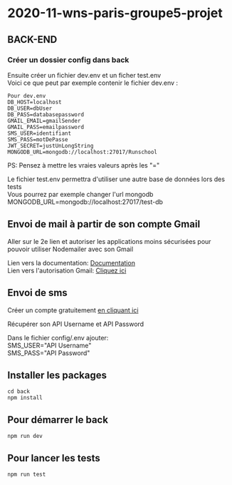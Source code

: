# 2020-11-wns-paris-groupe5-projet

## BACK-END
### Créer un dossier config dans back
Ensuite créer un fichier dev.env et un ficher test.env  
Voici ce que peut par exemple contenir le fichier dev.env :  
```
Pour dev.env 
DB_HOST=localhost  
DB_USER=dbUser  
DB_PASS=databasepassword  
GMAIL_EMAIL=gmailSender  
GMAIL_PASS=emailpassword  
SMS_USER=identifiant  
SMS_PASS=motDePasse  
JWT_SECRET=justUnLongString  
MONGODB_URL=mongodb://localhost:27017/Runschool  
```

PS: Pensez à mettre les vraies valeurs après les "="  

Le fichier test.env permettra d'utiliser une autre base de données lors des tests  
Vous pourrez par exemple changer l'url mongodb MONGODB_URL=mongodb://localhost:27017/test-db  



## Envoi de mail à partir de son compte Gmail
Aller sur le 2e lien et autoriser les applications moins sécurisées pour pouvoir utiliser Nodemailer avec son Gmail <br />

Lien vers la documentation:  [Documentation](https://nodemailer.com/usage/using-gmail/)<br />
Lien vers l'autorisation Gmail: [Cliquez ici](https://myaccount.google.com/lesssecureapps?pli=1&rapt=AEjHL4NAoSKWSNIcnWC5jSphQocegrE2Tq3vJvAfzBhwtGpxXAHxhQsyBcYfJAN1VL9fy4w6GKoCFPYCTcA53mh5UHdhAxGu_g)

## Envoi de sms
Créer un compte gratuitement [en cliquant ici](https://dashboard.d7networks.com/sms-api)  

Récupérer son API Username et API Password<br />

Dans le fichier config/.env ajouter:<br />
SMS_USER="API Username"<br />
SMS_PASS="API Password"

## Installer les packages 
```
cd back
npm install

```
## Pour démarrer le back 
```
npm run dev

```
## Pour lancer les tests 
```
npm run test

```
